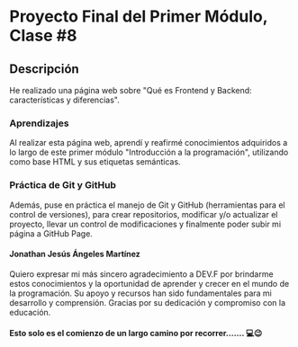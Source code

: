 # Proyecto Final del Primer Módulo, Clase #8

## Descripción

He realizado una página web sobre "Qué es Frontend y Backend: características y diferencias".

### Aprendizajes

Al realizar esta página web, aprendí y reafirmé conocimientos adquiridos a lo largo de este primer módulo "Introducción a la programación", utilizando como base HTML y sus etiquetas semánticas.

### Práctica de Git y GitHub

Además, puse en práctica el manejo de Git y GitHub (herramientas para el control de versiones), para crear repositorios, modificar y/o actualizar el proyecto, llevar un control de modificaciones y finalmente poder subir mi página a GitHub Page.

#### Jonathan Jesús Ángeles Martínez 
Quiero expresar mi más sincero agradecimiento a DEV.F por brindarme estos conocimientos y la oportunidad de aprender y crecer en el mundo de la programación. Su apoyo y recursos han sido fundamentales para mi desarrollo y comprensión. Gracias por su dedicación y compromiso con la educación.

#### Esto solo es el comienzo de un largo camino por recorrer....... 💻😉
